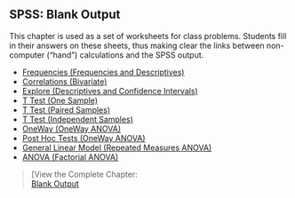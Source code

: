 ## SPSS: Blank Output

This chapter is used as a set of worksheets for class problems. Students fill in their answers on these sheets, thus making clear the links between non-computer (“hand”) calculations and the SPSS output.

- [Frequencies (Frequencies and Descriptives)](./frequencies.md)
- [Correlations (Bivariate)](./correlations.md)
- [Explore (Descriptives and Confidence Intervals)](./intervals.md)
- [T Test (One Sample)](./onesample.md)
- [T Test (Paired Samples)](./paired.md)
- [T Test (Independent Samples)](./independent.md)
- [OneWay (OneWay ANOVA)](./oneway.md)
- [Post Hoc Tests (OneWay ANOVA)](./posthocs.md)
- [General Linear Model (Repeated Measures ANOVA)](./repeated.md)
- [ANOVA (Factorial ANOVA)](./factorial.md)

> [View the Complete Chapter:  
> [Blank Output](./complete.md)